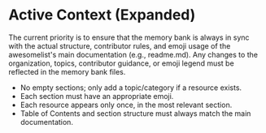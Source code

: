 # Active Context (Expanded)

The current priority is to ensure that the memory bank is always in sync with the actual structure, contributor rules, and emoji usage of the awesomelist's main documentation (e.g., readme.md). Any changes to the organization, topics, contributor guidance, or emoji legend must be reflected in the memory bank files.

- No empty sections; only add a topic/category if a resource exists.
- Each section must have an appropriate emoji.
- Each resource appears only once, in the most relevant section.
- Table of Contents and section structure must always match the main documentation.
